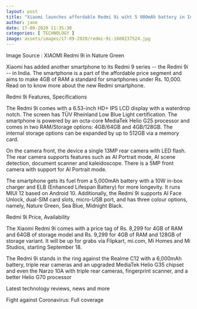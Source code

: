 ```yaml
---
layout: post
title: "Xiaomi launches affordable Redmi 9i wiht 5 000mAh battery in India Price features and more"
author: jane 
date: 17-09-2020 11:35:30 
categories: [ TECHNOLOGY ] 
image: assets/images/17-09-2020/redmi-9i-1600237524.jpg
---
```

Image Source : XIAOMI Redmi 9i in Nature Green

Xiaomi has added another smartphone to its Redmi 9 series -- the Redmi 9i -- in India. The smartphone is a part of the affordable price segment and aims to make 4GB of RAM a standard for smartphones under Rs. 10,000. Read on to know more about the new Redmi smartphone.

Redmi 9i Features, Specifications

The Redmi 9i comes with a 6.53-inch HD+ IPS LCD display with a waterdrop notch. The screen has TÜV Rheinland Low Blue Light certification. The smartphone is powered by an octa-core MediaTek Helio G25 processor and comes in two RAM/Storage options: 4GB/64GB and 4GB/128GB. The internal storage options can be expanded by up to 512GB via a memory card.

On the camera front, the device a single 13MP rear camera with LED flash. The rear camera supports features such as AI Portrait mode, AI scene detection, document scanner and kaleidoscope. There is a 5MP front camera with support for AI Portrait mode.

The smartphone gets its fuel from a 5,000mAh battery with a 10W in-box charger and ELB (Enhanced Lifespan Battery) for more longevity. It runs MIUI 12 based on Android 10. Additionally, the Redmi 9i supports AI Face Unlock, dual-SIM card slots, micro-USB port, and has three colour options, namely, Nature Green, Sea Blue, Midnight Black.

Redmi 9i Price, Availability

The Xiaomi Redmi 9i comes with a price tag of Rs. 8,299 for 4GB of RAM and 64GB of storage model and Rs. 9,299 for 4GB of RAM and 128GB of storage variant. It will be up for grabs via Flipkart, mi.com, Mi Homes and Mi Studios, starting September 18.

The Redmi 9i stands in the ring against the Realme C12 with a 6,000mAh battery, triple rear cameras and an upgraded MediaTek Helio G35 chipset and even the Narzo 10A with triple rear cameras, fingerprint scanner, and a better Helio G70 processor

Latest technology reviews, news and more

Fight against Coronavirus: Full coverage